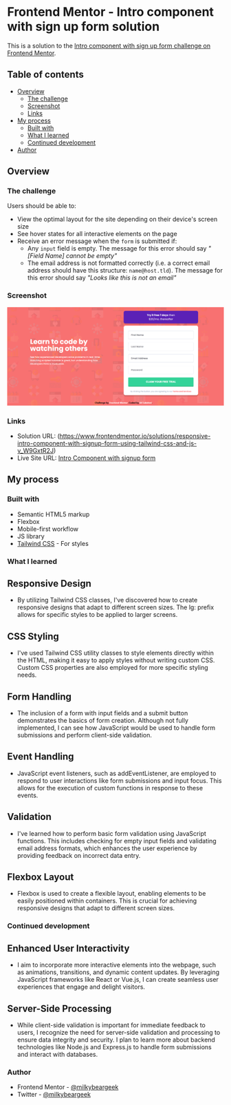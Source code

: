 # Frontend Mentor - Intro component with sign up form solution

This is a solution to the [Intro component with sign up form challenge on Frontend Mentor](https://www.frontendmentor.io/challenges/intro-component-with-signup-form-5cf91bd49edda32581d28fd1).

## Table of contents

- [Overview](#overview)
  - [The challenge](#the-challenge)
  - [Screenshot](#screenshot)
  - [Links](#links)
- [My process](#my-process)
  - [Built with](#built-with)
  - [What I learned](#what-i-learned)
  - [Continued development](#continued-development)
- [Author](#author)

## Overview

### The challenge

Users should be able to:

- View the optimal layout for the site depending on their device's screen size
- See hover states for all interactive elements on the page
- Receive an error message when the `form` is submitted if:
  - Any `input` field is empty. The message for this error should say _"[Field Name] cannot be empty"_
  - The email address is not formatted correctly (i.e. a correct email address should have this structure: `name@host.tld`). The message for this error should say _"Looks like this is not an email"_

### Screenshot

![](./src/intro-component-signup-form.png)

### Links

- Solution URL: (https://www.frontendmentor.io/solutions/responsive-intro-component-with-signup-form-using-tailwind-css-and-js-v_W9GxtR2J)
- Live Site URL: [Intro Component with signup form](https://intro-component-signupform-mbg.netlify.app/)

## My process

### Built with

- Semantic HTML5 markup
- Flexbox
- Mobile-first workflow
- JS library
- [Tailwind CSS](https://tailwind.com/) - For styles

### What I learned

## Responsive Design

- By utilizing Tailwind CSS classes, I've discovered how to create responsive designs that adapt to different screen sizes. The lg: prefix allows for specific styles to be applied to larger screens.

## CSS Styling

- I've used Tailwind CSS utility classes to style elements directly within the HTML, making it easy to apply styles without writing custom CSS. Custom CSS properties are also employed for more specific styling needs.

## Form Handling

- The inclusion of a form with input fields and a submit button demonstrates the basics of form creation. Although not fully implemented, I can see how JavaScript would be used to handle form submissions and perform client-side validation.

## Event Handling

- JavaScript event listeners, such as addEventListener, are employed to respond to user interactions like form submissions and input focus. This allows for the execution of custom functions in response to these events.

## Validation

- I've learned how to perform basic form validation using JavaScript functions. This includes checking for empty input fields and validating email address formats, which enhances the user experience by providing feedback on incorrect data entry.

## Flexbox Layout

- Flexbox is used to create a flexible layout, enabling elements to be easily positioned within containers. This is crucial for achieving responsive designs that adapt to different screen sizes.

### Continued development

## Enhanced User Interactivity

- I aim to incorporate more interactive elements into the webpage, such as animations, transitions, and dynamic content updates. By leveraging JavaScript frameworks like React or Vue.js, I can create seamless user experiences that engage and delight visitors.

## Server-Side Processing

- While client-side validation is important for immediate feedback to users, I recognize the need for server-side validation and processing to ensure data integrity and security. I plan to learn more about backend technologies like Node.js and Express.js to handle form submissions and interact with databases.

### Author

- Frontend Mentor - [@milkybeargeek](https://www.frontendmentor.io/profile/milkybeargeek)
- Twitter - [@milkybeargeek](https://twitter.com/milkybeargeek)
